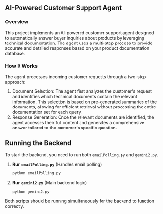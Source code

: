 ## AI-Powered Customer Support Agent
### Overview
This project implements an AI-powered customer support agent designed to automatically answer buyer inquiries about products by leveraging technical documentation. The agent uses a multi-step process to provide accurate and detailed responses based on your product documentation database.
### How It Works
The agent processes incoming customer requests through a two-step approach:

1. Document Selection: The agent first analyzes the customer's request and identifies which technical documents contain the relevant information. This selection is based on pre-generated summaries of the documents, allowing for efficient retrieval without processing the entire documentation set for each query.
2. Response Generation: Once the relevant documents are identified, the agent accesses their full content and generates a comprehensive answer tailored to the customer's specific question.

## Running the Backend

To start the backend, you need to run both `emailPolling.py` and `gemini2.py`.

1. **Run `emailPolling.py`** (Handles email polling)
   ```sh
   python emailPolling.py
   ```

2. **Run `gemini2.py`** (Main backend logic)
   ```sh
   python gemini2.py
   ```

Both scripts should be running simultaneously for the backend to function correctly.

